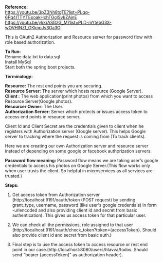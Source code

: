 <b>Reference:</b><br>
https://youtu.be/3pZ3Nh8tgTE?list=PLqq-6Pq4lTTYTEooakHchTGglSvkZAjnE<br>
https://youtu.be/ykkrASGzG_M?list=PLD-mYtebG3X-wOVHINZf_GKknpJs3Oa3O

This is OAuth2 Authorization and Resource server for password flow with role based authorization.

<b>To Run:</b><br>
Rename data.txt to data.sql<br>
Install MySql<br>
Start both the spring boot projects.<br>

<b>Terminology:</b><br>

<b>Resource:</b> The rest end points you are securing.<br>
<b>Resource Server:</b> The server which hosts resource (Google Server).<br>
<b>Client :</b> The web application(print photos) from which you want to access Resource Server(Google photos).<br>
<b>Resourcer Owner:</b> The User.<br>
<b>Authorization Server:</b> Server which protects or issues access token to access end points in resource server.<br>

Client Id and Client Secret are the credentials given to client when he registers with Authorization server (Google server). This helps
Google server to tracking where the request is coming from (To track clients).

Here we are creating our own Authorization server and resource server instead of depending on some google or facebook authorization servers.

<b>Password flow meaning:</b>
Password flow means we are taking user's google credentials to access his photos on Google Server.(This flow works only when user trusts
the client. So helpful in microservices as all services are trusted.)

<b>Steps:</b>
1) Get access token from Authorization server (http://localhost:9191/oauth/token (POST request) by sending grant_type, username, 
password (like user's google credentials) in form -urlencoded and also providing client id and secret from basic authentication). This
gives us access token for that particular user.

2) We can check all the permissions, role assigned to that user (http://localhost:9191/oauth/check_token?token={accessToken}. Should also
provide client id and secret from basic auth.)

3) Final step is to use the access token to access resource or rest end point in our case.(http://localhost:8080/users/htavva/todos.
Should send "bearer {accessToken}" as authorization header).




